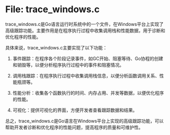 # File: trace_windows.c

trace_windows.c是Go语言运行时系统中的一个文件，在Windows平台上实现了高级跟踪功能。主要作用是在程序执行过程中收集调用栈和性能数据，用于诊断和优化程序的性能。

具体来说，trace_windows.c主要实现了以下功能：

1. 事件跟踪：在程序各个阶段记录事件，如GC开始、阻塞等待、Go协程的创建和销毁等，以便分析程序执行过程中的事件和阻塞情况。

2. 调用栈跟踪：在程序执行过程中收集调用栈信息，以便分析函数调用关系、性能瓶颈等。

3. 性能分析：收集各个函数执行的时间、内存占用、并发等数据，以便优化程序的性能。

4. 可视化：提供可视化的界面，方便开发者查看跟踪数据和结果。

总之，trace_windows.c是Go语言在Windows平台上实现的高级跟踪功能，可以帮助开发者诊断和优化程序的性能问题，提高程序的质量和可维护性。

